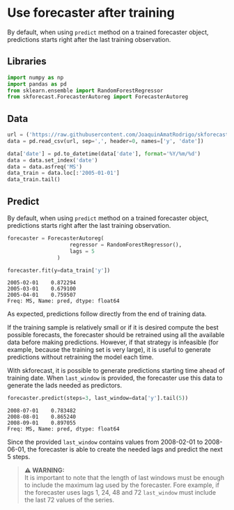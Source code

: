 # Use forecaster after training

By default, when using `predict` method on a trained forecaster object, predictions starts right after the last training observation.



## Libraries

``` python
import numpy as np
import pandas as pd
from sklearn.ensemble import RandomForestRegressor
from skforecast.ForecasterAutoreg import ForecasterAutoreg
```

## Data

``` python
url = ('https://raw.githubusercontent.com/JoaquinAmatRodrigo/skforecast/master/data/h2o.csv')
data = pd.read_csv(url, sep=',', header=0, names=['y', 'date'])

data['date'] = pd.to_datetime(data['date'], format='%Y/%m/%d')
data = data.set_index('date')
data = data.asfreq('MS')
data_train = data.loc[:'2005-01-01']
data_train.tail()
```
## Predict

By default, when using `predict` method on a trained forecaster object, predictions starts right after the last training observation.

``` python
forecaster = ForecasterAutoreg(
                    regressor = RandomForestRegressor(),
                    lags = 5
                )

forecaster.fit(y=data_train['y'])
```

```
2005-02-01    0.872294
2005-03-01    0.679100
2005-04-01    0.759507
Freq: MS, Name: pred, dtype: float64
```

As expected, predictions follow directly from the end of training data.

If the training sample is relatively small or if it is desired compute the best possible forecasts, the forecaster should be retrained using all the available data before making predictions. However, if that strategy is infeasible (for example, because the training set is very large), it is useful to generate predictions without retraining the model each time.

With skforecast, it is possible to generate predictions starting time ahead of training date. When `last_window` is provided, the forecaster use this data to generate the lads needed as predictors.

``` python
forecaster.predict(steps=3, last_window=data['y'].tail(5))
```

```
2008-07-01    0.783482
2008-08-01    0.865240
2008-09-01    0.897055
Freq: MS, Name: pred, dtype: float64
```

Since the provided `last_window` contains values from 2008-02-01 to 2008-06-01, the forecaster is able to create the needed lags and predict the next 5 steps.


> **⚠ WARNING:**  
> It is important to note that the length of last windows must be enough to include the maximum lag used by the forecaster. Fore example, if the forecaster uses lags 1, 24, 48 and 72 `last_window` must include the last 72 values of the series.
